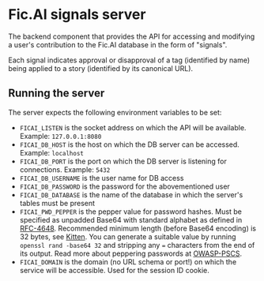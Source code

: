 # Fic.AI signals server

The backend component that provides the API for accessing and modifying a user's contribution to the Fic.AI database in the form of "signals".

Each signal indicates approval or disapproval of a tag (identified by name) being applied to a story (identified by its canonical URL).

## Running the server

The server expects the following environment variables to be set:
* `FICAI_LISTEN` is the socket address on which the API will be available. Example: `127.0.0.1:8080`
* `FICAI_DB_HOST` is the host on which the DB server can be accessed. Example: `localhost`
* `FICAI_DB_PORT` is the port on which the DB server is listening for connections. Example: `5432`
* `FICAI_DB_USERNAME` is the user name for DB access
* `FICAI_DB_PASSWORD` is the password for the abovementioned user
* `FICAI_DB_DATABASE` is the name of the database in which the server's tables must be present
* `FICAI_PWD_PEPPER` is the pepper value for password hashes. Must be specified as unpadded Base64 with standard alphabet as defined in [RFC-4648]. Recommended minimum length (before Base64 encoding) is 32 bytes, see [Kitten]. You can generate a suitable value by running `openssl rand -base64 32` and stripping any `=` characters from the end of its output. Read more about peppering passwords at [OWASP-PSCS].
* `FICAI_DOMAIN` is the domain (no URL schema or port!) on which the service will be accessible. Used for the session ID cookie.

[OWASP-PSCS]: https://cheatsheetseries.owasp.org/cheatsheets/Password_Storage_Cheat_Sheet.html#peppering
[Kitten]: https://www.ietf.org/archive/id/draft-ietf-kitten-password-storage-04.html#section-4.2
[RFC-4648]: https://datatracker.ietf.org/doc/html/rfc4648
